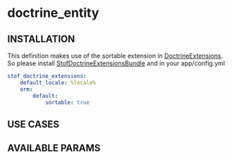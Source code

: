 # doctrine_entity

## INSTALLATION
This definition makes use of the sortable extension in [DoctrineExtensions](https://github.com/l3pp4rd/DoctrineExtensions).
So please install [StofDoctrineExtensionsBundle](https://github.com/stof/StofDoctrineExtensionsBundle) and in your app/config.yml
``` yaml
stof_doctrine_extensions:
    default_locale: %locale%
    orm:
        default:
            sortable: true

```
## USE CASES

## AVAILABLE PARAMS